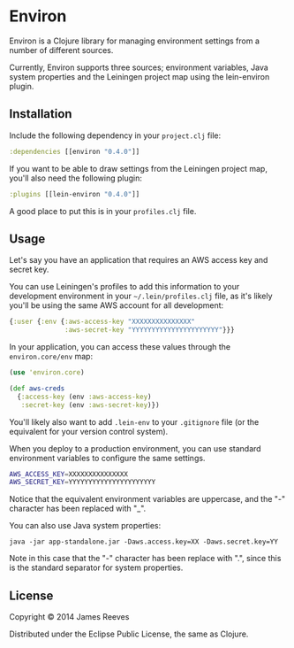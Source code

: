 # Environ

Environ is a Clojure library for managing environment settings from a
number of different sources.

Currently, Environ supports three sources; environment variables, Java
system properties and the Leiningen project map using the lein-environ
plugin.


## Installation

Include the following dependency in your `project.clj` file:

```clojure
:dependencies [[environ "0.4.0"]]
```

If you want to be able to draw settings from the Leiningen project
map, you'll also need the following plugin:

```clojure
:plugins [[lein-environ "0.4.0"]]
```

A good place to put this is in your `profiles.clj` file.


## Usage

Let's say you have an application that requires an AWS access key and
secret key.

You can use Leiningen's profiles to add this information to your
development environment in your `~/.lein/profiles.clj` file, as it's
likely you'll be using the same AWS account for all development:

```clojure
{:user {:env {:aws-access-key "XXXXXXXXXXXXXXX"
              :aws-secret-key "YYYYYYYYYYYYYYYYYYYYYY"}}}
```

In your application, you can access these values through the
`environ.core/env` map:

```clojure
(use 'environ.core)

(def aws-creds
  {:access-key (env :aws-access-key)
   :secret-key (env :aws-secret-key)})
```

You'll likely also want to add `.lein-env` to your `.gitignore` file
(or the equivalent for your version control system).

When you deploy to a production environment, you can use standard
environment variables to configure the same settings.

```bash
AWS_ACCESS_KEY=XXXXXXXXXXXXXXX
AWS_SECRET_KEY=YYYYYYYYYYYYYYYYYYYYYY
```

Notice that the equivalent environment variables are uppercase, and
the "-" character has been replaced with "_".

You can also use Java system properties:

```
java -jar app-standalone.jar -Daws.access.key=XX -Daws.secret.key=YY
```

Note in this case that the "-" character has been replace with ".",
since this is the standard separator for system properties.


## License

Copyright © 2014 James Reeves

Distributed under the Eclipse Public License, the same as Clojure.
